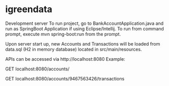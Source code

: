# igreendata
Development server
To run project, go to BankAccountApplication.java and run as SpringBoot Application if using Eclipse/Intellij. To run from command prompt, execute mvn spring-boot:run from the prompt.

Upon server start up, new Accounts and Transactions will be loaded from data.sql (H2 in memory database) located in src/main/resources.

APIs can be accessed via http://localhost:8080 Example:

GET localhost:8080/accounts/

GET localhost:8080/accounts/9467563426/transactions

